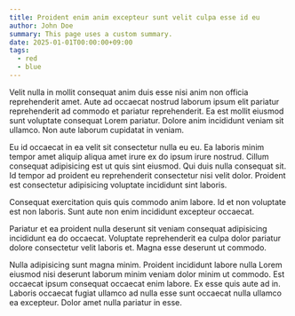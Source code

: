 ```yaml
---
title: Proident enim anim excepteur sunt velit culpa esse id eu
author: John Doe
summary: This page uses a custom summary.
date: 2025-01-01T00:00:00+09:00
tags:
  - red
  - blue
---
```


Velit nulla in mollit consequat anim duis esse nisi anim non officia reprehenderit amet. Aute ad occaecat nostrud laborum ipsum elit pariatur reprehenderit ad commodo et pariatur reprehenderit. Ea est mollit eiusmod sunt voluptate consequat Lorem pariatur. Dolore anim incididunt veniam sit ullamco. Non aute laborum cupidatat in veniam.

Eu id occaecat in ea velit sit consectetur nulla eu eu. Ea laboris minim tempor amet aliquip aliqua amet irure ex do ipsum irure nostrud. Cillum consequat adipisicing est ut quis sint eiusmod. Qui duis nulla consequat sit. Id tempor ad proident eu reprehenderit consectetur nisi velit dolor. Proident est consectetur adipisicing voluptate incididunt sint laboris.

Consequat exercitation quis quis commodo anim labore. Id et non voluptate est non laboris. Sunt aute non enim incididunt excepteur occaecat.

Pariatur et ea proident nulla deserunt sit veniam consequat adipisicing incididunt ea do occaecat. Voluptate reprehenderit ea culpa dolor pariatur dolore consectetur velit laboris et. Magna esse deserunt ut commodo.

Nulla adipisicing sunt magna minim. Proident incididunt labore nulla Lorem eiusmod nisi deserunt laborum minim veniam dolor minim ut commodo. Est occaecat ipsum consequat occaecat enim labore. Ex esse quis aute ad in. Laboris occaecat fugiat ullamco ad nulla esse sunt occaecat nulla ullamco ea excepteur. Dolor amet nulla pariatur in esse.
